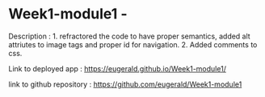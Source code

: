 # Week1-module1 - 

Description :  1. refractored the code to have proper semantics, added alt attriutes to image tags and proper id for navigation.
               2. Added comments to css.


Link to deployed app : https://eugerald.github.io/Week1-module1/

link to github repository : https://github.com/eugerald/Week1-module1




             
